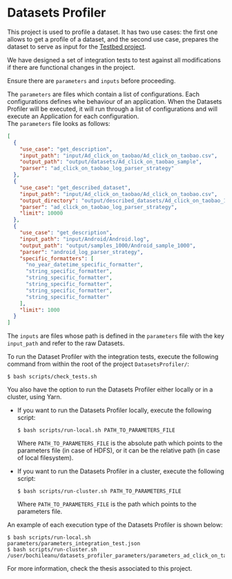 # Datasets Profiler
This project is used to profile a dataset. It has two use cases: the first one allows to get a profile of a dataset, 
and the second use case, prepares the dataset to serve as input for the [Testbed project](https://github.com/georgeboc/Testbed).

We have designed a set of integration tests to test against all modifications if there are functional changes in the 
project. 

Ensure there are `parameters` and `inputs` before proceeding.

The `parameters` are files which contain a list of configurations. Each configurations defines whe behaviour of an 
application. When the Datasets Profiler will be executed, it will run through a list of configurations and will execute 
an Application for each configuration.  
The `parameters` file looks as follows:
```json
[
  {
    "use_case": "get_description",
    "input_path": "input/Ad_click_on_taobao/Ad_click_on_taobao.csv",
    "output_path": "output/datasets/Ad_click_on_taobao_sample",
    "parser": "ad_click_on_taobao_log_parser_strategy"
  },
  {
    "use_case": "get_described_dataset",
    "input_path": "input/Ad_click_on_taobao/Ad_click_on_taobao.csv",
    "output_directory": "output/described_datasets/Ad_click_on_taobao_10000",
    "parser": "ad_click_on_taobao_log_parser_strategy",
    "limit": 10000
  },
  {
    "use_case": "get_description",
    "input_path": "input/Android/Android.log",
    "output_path": "output/samples_1000/Android_sample_1000",
    "parser": "android_log_parser_strategy",
    "specific_formatters": [
      "no_year_datetime_specific_formatter",
      "string_specific_formatter",
      "string_specific_formatter",
      "string_specific_formatter",
      "string_specific_formatter",
      "string_specific_formatter"
    ],
    "limit": 1000
  }
]
```

The `inputs` are files whose path is defined in the `parameters` file with the key `input_path` and refer to the raw Datasets.

To run the Dataset Profiler with the integration tests, execute the following command from within the root of 
the project `DatasetsProfiler/`:
```
$ bash scripts/check_tests.sh
```

You also have the option to run the Datasets Profiler either locally or in a cluster, using Yarn.
- If you want to run the Datasets Profiler locally, execute the following script:
  ```
  $ bash scripts/run-local.sh PATH_TO_PARAMETERS_FILE
  ```
  Where `PATH_TO_PARAMETERS_FILE` is the absolute path which points to the parameters file (in case of HDFS), or it can be the relative path (in case of local filesystem).


- If you want to run the Datasets Profiler in a cluster, execute the following script:
  ```
  $ bash scripts/run-cluster.sh PATH_TO_PARAMETERS_FILE
  ```
  Where `PATH_TO_PARAMETERS_FILE` is the path which points to the parameters file.

An example of each execution type of the Datasets Profiler is shown below:
```
$ bash scripts/run-local.sh parameters/parameters_integration_test.json
$ bash scripts/run-cluster.sh /user/bochileanu/datasets_profiler_parameters/parameters_ad_click_on_taobao_log_parser_strategy.json
```

[comment]: # (TODO: Add link)
For more information, check the thesis associated to this project.